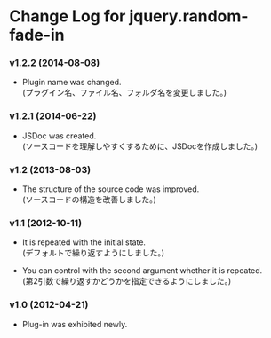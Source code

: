 # Change Log for jquery.random-fade-in

### v1.2.2 (2014-08-08)
- Plugin name was changed.  
  (プラグイン名、ファイル名、フォルダ名を変更しました。)

### v1.2.1 (2014-06-22)
- JSDoc was created.  
  (ソースコードを理解しやすくするために、JSDocを作成しました。)

### v1.2 (2013-08-03)
- The structure of the source code was improved.  
  (ソースコードの構造を改善しました。)

### v1.1 (2012-10-11)
- It is repeated with the initial state.  
  (デフォルトで繰り返すようにしました。)

- You can control with the second argument whether it is repeated.  
  (第2引数で繰り返すかどうかを指定できるようにしました。)


### v1.0 (2012-04-21)
- Plug-in was exhibited newly.
